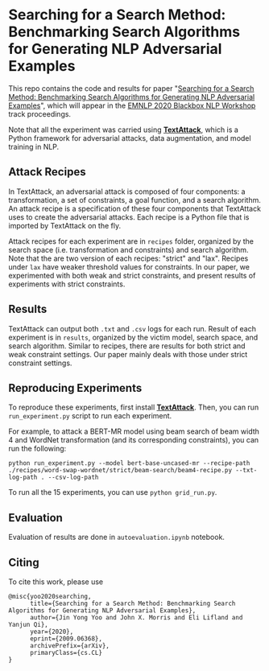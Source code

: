 # Searching for a Search Method: Benchmarking Search Algorithms for Generating NLP Adversarial Examples
This repo contains the code and results for paper "[Searching for a Search Method: Benchmarking Search Algorithms for Generating NLP Adversarial Examples](https://arxiv.org/abs/2009.06368)", which will appear in the [EMNLP 2020 Blackbox NLP Workshop](https://blackboxnlp.github.io/) track proceedings.

Note that all the experiment was carried using [**TextAttack**](https://github.com/QData/TextAttack), which is a Python framework for adversarial attacks, data augmentation, and model training in NLP. 

## Attack Recipes
In TextAttack, an adversarial attack is composed of four components: a transformation, a set of constraints, a goal function, and a search algorithm. An attack recipe is a specification of these four components that TextAttack uses to create the adversarial attacks. Each recipe is a Python file that is imported by TextAttack on the fly.

Attack recipes for each experiment are in `recipes` folder, organized by the search space (i.e. transformation and constraints) and search algorithm. Note that the are two version of each recipes: "strict" and "lax". Recipes under `lax` have weaker threshold values for constraints. In our paper, we experimented with both weak and strict constraints, and present results of experiments with strict constraints. 

## Results
TextAttack can output both `.txt` and `.csv` logs for each run. Result of each experiment is in `results`, organized by the victim model, search space, and search algorithm. Similar to recipes, there are results for both strict and weak constraint settings. Our paper mainly deals with those under strict constraint settings.

## Reproducing Experiments
To reproduce these experiments, first install [**TextAttack**](https://github.com/QData/TextAttack). Then, you can run `run_experiment.py` script to run each experiment. 

For example, to attack a BERT-MR model using beam search of beam width 4 and WordNet transformation (and its corresponding constraints), you can run the following:

```
python run_experiment.py --model bert-base-uncased-mr --recipe-path ./recipes/word-swap-wordnet/strict/beam-search/beam4-recipe.py --txt-log-path . --csv-log-path
```

To run all the 15 experiments, you can use `python grid_run.py`.

## Evaluation
Evaluation of results are done in `autoevaluation.ipynb` notebook. 

## Citing
To cite this work, please use

```
@misc{yoo2020searching,
      title={Searching for a Search Method: Benchmarking Search Algorithms for Generating NLP Adversarial Examples}, 
      author={Jin Yong Yoo and John X. Morris and Eli Lifland and Yanjun Qi},
      year={2020},
      eprint={2009.06368},
      archivePrefix={arXiv},
      primaryClass={cs.CL}
}
```
